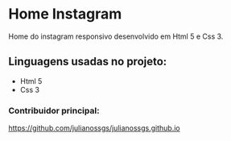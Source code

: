 # Home Instagram

Home do instagram responsivo desenvolvido em Html 5 e Css 3.

## Linguagens usadas no projeto:
* Html 5
* Css 3

### Contribuidor principal:
https://github.com/julianossgs/julianossgs.github.io